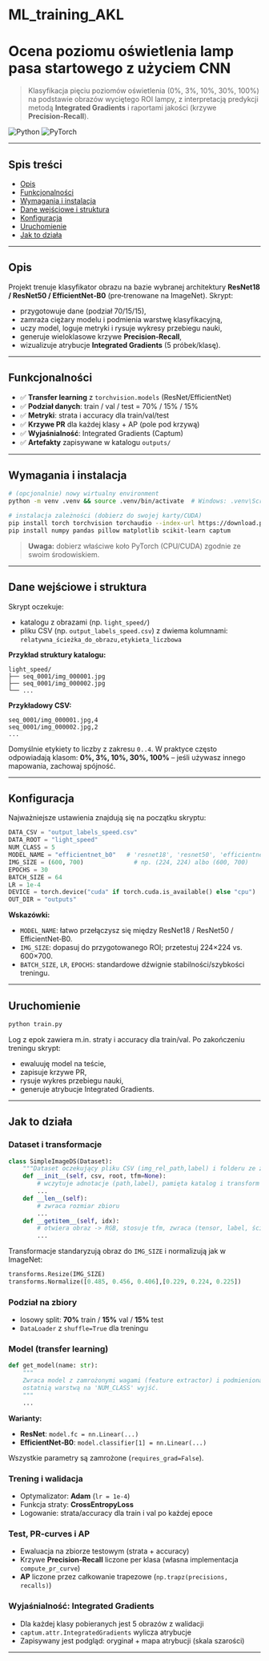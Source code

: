 # ML_training_AKL

# Ocena poziomu oświetlenia lamp pasa startowego z użyciem CNN

> Klasyfikacja pięciu poziomów oświetlenia (0%, 3%, 10%, 30%, 100%) na podstawie obrazów wyciętego ROI lampy, z interpretacją predykcji metodą **Integrated Gradients** i raportami jakości (krzywe **Precision‑Recall**).

![Python](https://img.shields.io/badge/Python-3.10%2B-blue.svg)
![PyTorch](https://img.shields.io/badge/PyTorch-2.x-red.svg)

---

## Spis treści

* [Opis](#opis)
* [Funkcjonalności](#funkcjonalności)
* [Wymagania i instalacja](#wymagania-i-instalacja)
* [Dane wejściowe i struktura](#dane-wejściowe-i-struktura)
* [Konfiguracja](#konfiguracja)
* [Uruchomienie](#uruchomienie)
* [Jak to działa](#jak-to-działa)

---

## Opis

Projekt trenuje klasyfikator obrazu na bazie wybranej architektury **ResNet18 / ResNet50 / EfficientNet‑B0** (pre‑trenowane na ImageNet). Skrypt:

* przygotowuje dane (podział 70/15/15),
* zamraża ciężary modelu i podmienia warstwę klasyfikacyjną,
* uczy model, loguje metryki i rysuje wykresy przebiegu nauki,
* generuje wieloklasowe krzywe **Precision‑Recall**,
* wizualizuje atrybucje **Integrated Gradients** (5 próbek/klasę).

---

## Funkcjonalności

* ✅ **Transfer learning** z `torchvision.models` (ResNet/EfficientNet)
* ✅ **Podział danych**: train / val / test = 70% / 15% / 15%
* ✅ **Metryki**: strata i accuracy dla train/val/test
* ✅ **Krzywe PR** dla każdej klasy + AP (pole pod krzywą)
* ✅ **Wyjaśnialność**: Integrated Gradients (Captum)
* ✅ **Artefakty** zapisywane w katalogu `outputs/`

---

## Wymagania i instalacja

```bash
# (opcjonalnie) nowy wirtualny environment
python -m venv .venv && source .venv/bin/activate  # Windows: .venv\Scripts\activate

# instalacja zależności (dobierz do swojej karty/CUDA)
pip install torch torchvision torchaudio --index-url https://download.pytorch.org/whl/cu121
pip install numpy pandas pillow matplotlib scikit-learn captum
```

> **Uwaga:** dobierz właściwe koło PyTorch (CPU/CUDA) zgodnie ze swoim środowiskiem.

---

## Dane wejściowe i struktura

Skrypt oczekuje:

* katalogu z obrazami (np. `light_speed/`)
* pliku CSV (np. `output_labels_speed.csv`) z dwiema kolumnami:
  `relatywna_ścieżka_do_obrazu,etykieta_liczbowa`

**Przykład struktury katalogu:**

```text
light_speed/
├── seq_0001/img_000001.jpg
├── seq_0001/img_000002.jpg
└── ...
```

**Przykładowy CSV:**

```csv
seq_0001/img_000001.jpg,4
seq_0001/img_000002.jpg,2
...
```

Domyślnie etykiety to liczby z zakresu `0..4`. W praktyce często odpowiadają klasom: **0%, 3%, 10%, 30%, 100%** – jeśli używasz innego mapowania, zachowaj spójność.

---

## Konfiguracja

Najważniejsze ustawienia znajdują się na początku skryptu:

```python
DATA_CSV = "output_labels_speed.csv"
DATA_ROOT = "light_speed"
NUM_CLASS = 5
MODEL_NAME = "efficientnet_b0"   # 'resnet18', 'resnet50', 'efficientnet_b0'
IMG_SIZE = (600, 700)              # np. (224, 224) albo (600, 700)
EPOCHS = 30
BATCH_SIZE = 64
LR = 1e-4
DEVICE = torch.device("cuda" if torch.cuda.is_available() else "cpu")
OUT_DIR = "outputs"
```

**Wskazówki:**

* `MODEL_NAME`: łatwo przełączysz się między ResNet18 / ResNet50 / EfficientNet‑B0.
* `IMG_SIZE`: dopasuj do przygotowanego ROI; przetestuj 224×224 vs. 600×700.
* `BATCH_SIZE`, `LR`, `EPOCHS`: standardowe dźwignie stabilności/szybkości treningu.

---

## Uruchomienie

```bash
python train.py
```

Log z epok zawiera m.in. straty i accuracy dla train/val. Po zakończeniu treningu skrypt:

* ewaluuję model na teście,
* zapisuje krzywe PR,
* rysuje wykres przebiegu nauki,
* generuje atrybucje Integrated Gradients.

---

## Jak to działa

### Dataset i transformacje

```python
class SimpleImageDS(Dataset):
    """Dataset oczekujący pliku CSV (img_rel_path,label) i folderu ze zdjęciami."""
    def __init__(self, csv, root, tfm=None):
        # wczytuje adnotacje (path,label), pamięta katalog i transform
        ...
    def __len__(self):
        # zwraca rozmiar zbioru
        ...
    def __getitem__(self, idx):
        # otwiera obraz -> RGB, stosuje tfm, zwraca (tensor, label, ścieżka)
        ...
```

Transformacje standaryzują obraz do `IMG_SIZE` i normalizują jak w ImageNet:

```python
transforms.Resize(IMG_SIZE)
transforms.Normalize([0.485, 0.456, 0.406],[0.229, 0.224, 0.225])
```

### Podział na zbiory

* losowy split: **70%** train / **15%** val / **15%** test
* `DataLoader` z `shuffle=True` dla treningu

### Model (transfer learning)

```python
def get_model(name: str):
    """
    Zwraca model z zamrożonymi wagami (feature extractor) i podmienioną
    ostatnią warstwą na 'NUM_CLASS' wyjść.
    """
    ...
```

**Warianty:**

* **ResNet**: `model.fc = nn.Linear(...)`
* **EfficientNet‑B0**: `model.classifier[1] = nn.Linear(...)`

Wszystkie parametry są zamrożone (`requires_grad=False`).

### Trening i walidacja

* Optymalizator: **Adam** (`lr = 1e-4`)
* Funkcja straty: **CrossEntropyLoss**
* Logowanie: strata/accuracy dla train i val po każdej epoce

### Test, PR‑curves i AP

* Ewaluacja na zbiorze testowym (strata + accuracy)
* Krzywe **Precision‑Recall** liczone per klasa (własna implementacja `compute_pr_curve`)
* **AP** liczone przez całkowanie trapezowe (`np.trapz(precisions, recalls)`)

### Wyjaśnialność: Integrated Gradients

* Dla każdej klasy pobieranych jest 5 obrazów z walidacji
* `captum.attr.IntegratedGradients` wylicza atrybucje
* Zapisywany jest podgląd: oryginał + mapa atrybucji (skala szarości)

---

